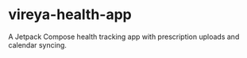 # vireya-health-app
A Jetpack Compose health tracking app with prescription uploads and calendar syncing.
